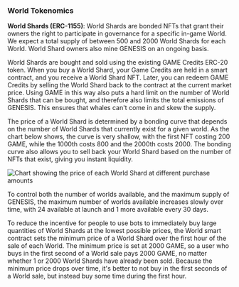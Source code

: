 <h3>World Tokenomics</h3>
<p><b>World Shards (ERC-1155)</b>: World Shards are bonded NFTs that grant their owners the right to participate in governance for a specific in-game World. We expect a total supply of between 500 and 2000 World Shards for each World. World Shard owners also mine GENESIS on an ongoing basis.</p> 
<p>World Shards are bought and sold using the existing GAME Credits ERC-20 token. When you buy a World Shard, your Game Credits are held in a smart contract, and you receive a World Shard NFT. Later, you can redeem GAME Credits by selling the World Shard back to the contract at the current market price. Using GAME in this way also puts a hard limit on the number of World Shards that can be bought, and therefore also limits the total emissions of GENESIS. This ensures that whales can't come in and skew the supply.</p>
<p>The price of a World Shard is determined by a bonding curve that depends on the number of World Shards that currently exist for a given world. As the chart below shows, the curve is very shallow, with the first NFT costing 200 GAME, while the 1000th costs 800 and the 2000th costs 2000. The bonding curve also allows you to sell back your World Shard based on the number of NFTs that exist, giving you instant liquidity.</p>
<img class="full-image" src={{"assets/images/world_price_chart.svg"|relative_url}} alt="Chart showing the price of each World Shard at different purchase amounts">
<p>To control both the number of worlds available, and the maximum supply of GENESIS, the maximum number of worlds available increases slowly over time, with 24 available at launch and 1 more available every 30 days.</p>
<p>To reduce the incentive for people to use bots to immediately buy large quantities of World Shards at the lowest possible prices, the World smart contract sets the minimum price of a World Shard over the first hour of the sale of each World. The minimum price is set at 2000 GAME, so a user who buys in the first second of a World sale pays 2000 GAME, no matter whether 1 or 2000 World Shards have already been sold. Because the minimum price drops over time, it's better to not buy in the first seconds of a World sale, but instead buy some time during the first hour.</p>
